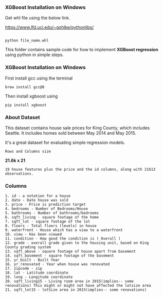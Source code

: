 ### XGBoost Installation on Windows

Get whl file using the below link.

https://www.lfd.uci.edu/~gohlke/pythonlibs/


```

python file_name.whl

```

This folder contains sample code for how to implement <b>XGBoost regression</b> using python in simple steps.

### XGBoost Installation on Windows

First install gcc using the terminal

```
brew install gcc@8
```

Then install xgboost using 

```
pip install xgboost

```
### About Dataset

This dataset contains house sale prices for King County, which includes Seattle. It includes homes sold between May 2014 and May 2015.

It's a great dataset for evaluating simple regression models.

`Rows and Columns size`

<b>21.6k x 21</b>

`19 house features plus the price and the id columns, along with 21613 observations.`


### Columns

```
1. id - a notation for a house
2. date - Date house was sold
3. price - Price is prediction target
4. bedrooms - Number of Bedrooms/House
5. bathrooms - Number of bathrooms/bedrooms
6. sqft_living - square footage of the home
7. sqft_lot - square footage of the lot
8. floors - Total floors (levels) in house
9. waterfront - House which has a view to a waterfront
10. view - Has been viewed
11. condition - How good the condition is ( Overall )
12. grade - overall grade given to the housing unit, based on King County grading system
13. sqft_above - square footage of house apart from basement
14. sqft_basement - square footage of the basement
15. yr_built - Built Year
16. yr_renovated - Year when house was renovated
17. zipcode - zip
18. lat - Latitude coordinate
19. long - Longitude coordinate
20. sqft_living15 - Living room area in 2015(implies-- some renovations) This might or might not have affected the lotsize area
21. sqft_lot15 - lotSize area in 2015(implies-- some renovations)
```
